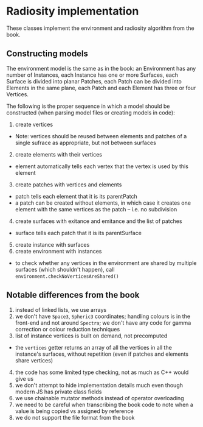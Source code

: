 # Radiosity implementation

These classes implement the environment and radiosity algorithm from the book.

## Constructing models

The environment model is the same as in the book: an Environment has any number of Instances, each Instance has one or more Surfaces, each Surface is divided into planar Patches, each Patch can be divided into Elements in the same plane, each Patch and each Element has three or four Vertices.

The following is the proper sequence in which a model should be constructed (when parsing model files or creating models in code):

1. create vertices
  * Note: vertices should be reused between elements and patches of a single sufrace as appropriate, but not between surfaces
2. create elements with their vertices
  * element automatically tells each vertex that the vertex is used by this element
3. create patches with vertices and elements
  * patch tells each element that it is its parentPatch
  * a patch can be created without elements, in which case it creates one element with the same vertices as the patch – i.e. no subdivision
4. create surfaces with exitance and emitance and the list of patches
  * surface tells each patch that it is its parentSurface
5. create instance with surfaces
6. create environment with instances
  * to check whether any vertices in the environment are shared by multiple surfaces (which shouldn't happen), call `environment.checkNoVerticesAreShared()`

## Notable differences from the book

1. instead of linked lists, we use arrays
2. we don't have `Space3`, `Spheric3` coordinates; handling colours is in the front-end and not around `Spectra`; we don't have any code for gamma correction or colour reduction techniques
3. list of instance vertices is built on demand, not precomputed
  * the `vertices` getter returns an array of all the vertices in all the instance's surfaces, without repetition (even if patches and elements share vertices)
4. the code has some limited type checking, not as much as C++ would give us
5. we don't attempt to hide implementation details much even though modern JS has private class fields
6. we use chainable mutator methods instead of operator overloading
7. we need to be careful when transcribing the book code to note when a value is being copied vs assigned by reference
8. we do not support the file format from the book
